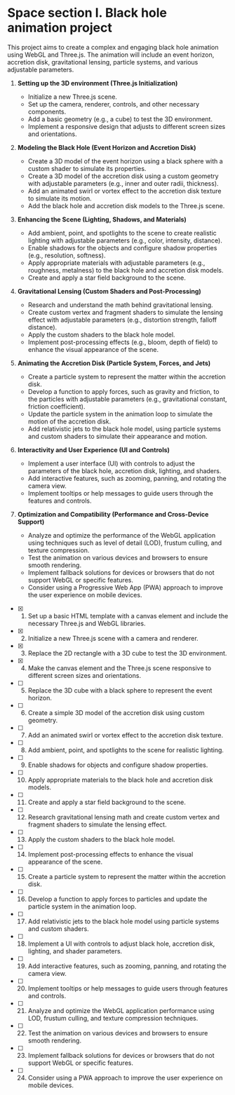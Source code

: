 # Space section I. Black hole animation project

This project aims to create a complex and engaging black hole animation using WebGL and Three.js. The animation will include an event horizon, accretion disk, gravitational lensing, particle systems, and various adjustable parameters.

1. **Setting up the 3D environment (Three.js Initialization)**
   - Initialize a new Three.js scene.
   - Set up the camera, renderer, controls, and other necessary components.
   - Add a basic geometry (e.g., a cube) to test the 3D environment.
   - Implement a responsive design that adjusts to different screen sizes and orientations.

2. **Modeling the Black Hole (Event Horizon and Accretion Disk)**
   - Create a 3D model of the event horizon using a black sphere with a custom shader to simulate its properties.
   - Create a 3D model of the accretion disk using a custom geometry with adjustable parameters (e.g., inner and outer radii, thickness).
   - Add an animated swirl or vortex effect to the accretion disk texture to simulate its motion.
   - Add the black hole and accretion disk models to the Three.js scene.

3. **Enhancing the Scene (Lighting, Shadows, and Materials)**
   - Add ambient, point, and spotlights to the scene to create realistic lighting with adjustable parameters (e.g., color, intensity, distance).
   - Enable shadows for the objects and configure shadow properties (e.g., resolution, softness).
   - Apply appropriate materials with adjustable parameters (e.g., roughness, metalness) to the black hole and accretion disk models.
   - Create and apply a star field background to the scene.

4. **Gravitational Lensing (Custom Shaders and Post-Processing)**
   - Research and understand the math behind gravitational lensing.
   - Create custom vertex and fragment shaders to simulate the lensing effect with adjustable parameters (e.g., distortion strength, falloff distance).
   - Apply the custom shaders to the black hole model.
   - Implement post-processing effects (e.g., bloom, depth of field) to enhance the visual appearance of the scene.

5. **Animating the Accretion Disk (Particle System, Forces, and Jets)**
   - Create a particle system to represent the matter within the accretion disk.
   - Develop a function to apply forces, such as gravity and friction, to the particles with adjustable parameters (e.g., gravitational constant, friction coefficient).
   - Update the particle system in the animation loop to simulate the motion of the accretion disk.
   - Add relativistic jets to the black hole model, using particle systems and custom shaders to simulate their appearance and motion.

6. **Interactivity and User Experience (UI and Controls)**
   - Implement a user interface (UI) with controls to adjust the parameters of the black hole, accretion disk, lighting, and shaders.
   - Add interactive features, such as zooming, panning, and rotating the camera view.
   - Implement tooltips or help messages to guide users through the features and controls.

7. **Optimization and Compatibility (Performance and Cross-Device Support)**
   - Analyze and optimize the performance of the WebGL application using techniques such as level of detail (LOD), frustum culling, and texture compression.
   - Test the animation on various devices and browsers to ensure smooth rendering.
   - Implement fallback solutions for devices or browsers that do not support WebGL or specific features.
   - Consider using a Progressive Web App (PWA) approach to improve the user experience on mobile devices.

- [x] 1. Set up a basic HTML template with a canvas element and include the necessary Three.js and WebGL libraries.
- [x] 2. Initialize a new Three.js scene with a camera and renderer.
- [x] 3. Replace the 2D rectangle with a 3D cube to test the 3D environment.
- [x] 4. Make the canvas element and the Three.js scene responsive to different screen sizes and orientations.
- [ ] 5. Replace the 3D cube with a black sphere to represent the event horizon.
- [ ] 6. Create a simple 3D model of the accretion disk using custom geometry.
- [ ] 7. Add an animated swirl or vortex effect to the accretion disk texture.
- [ ] 8. Add ambient, point, and spotlights to the scene for realistic lighting.
- [ ] 9. Enable shadows for objects and configure shadow properties.
- [ ] 10. Apply appropriate materials to the black hole and accretion disk models.
- [ ] 11. Create and apply a star field background to the scene.
- [ ] 12. Research gravitational lensing math and create custom vertex and fragment shaders to simulate the lensing effect.
- [ ] 13. Apply the custom shaders to the black hole model.
- [ ] 14. Implement post-processing effects to enhance the visual appearance of the scene.
- [ ] 15. Create a particle system to represent the matter within the accretion disk.
- [ ] 16. Develop a function to apply forces to particles and update the particle system in the animation loop.
- [ ] 17. Add relativistic jets to the black hole model using particle systems and custom shaders.
- [ ] 18. Implement a UI with controls to adjust black hole, accretion disk, lighting, and shader parameters.
- [ ] 19. Add interactive features, such as zooming, panning, and rotating the camera view.
- [ ] 20. Implement tooltips or help messages to guide users through features and controls.
- [ ] 21. Analyze and optimize the WebGL application performance using LOD, frustum culling, and texture compression techniques.
- [ ] 22. Test the animation on various devices and browsers to ensure smooth rendering.
- [ ] 23. Implement fallback solutions for devices or browsers that do not support WebGL or specific features.
- [ ] 24. Consider using a PWA approach to improve the user experience on mobile devices.
